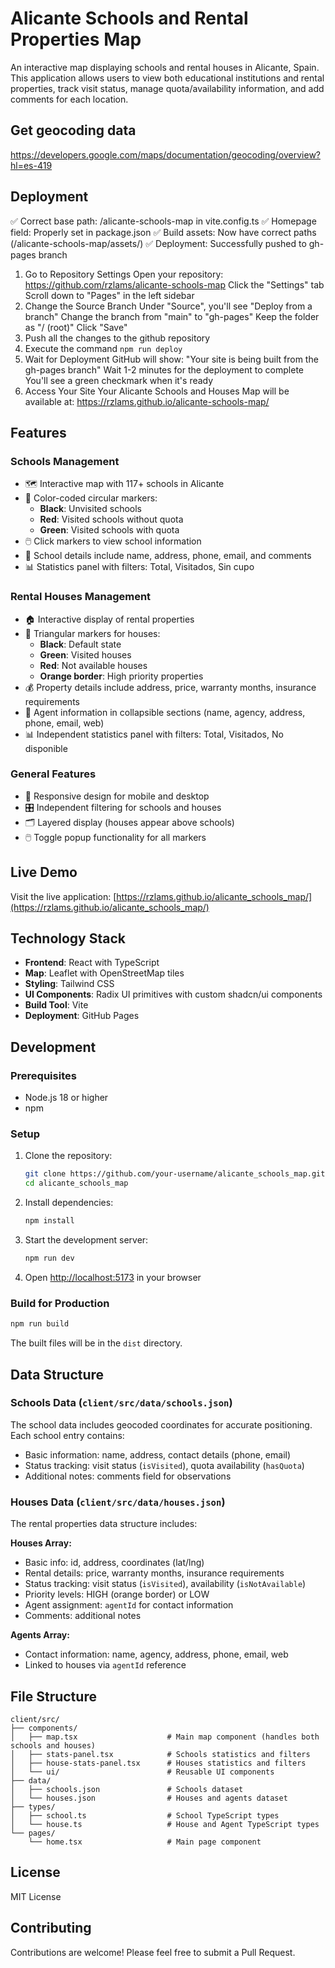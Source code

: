 # Alicante Schools and Rental Properties Map

An interactive map displaying schools and rental houses in Alicante, Spain. This application allows users to view both educational institutions and rental properties, track visit status, manage quota/availability information, and add comments for each location.

## Get geocoding data

https://developers.google.com/maps/documentation/geocoding/overview?hl=es-419

## Deployment

✅ Correct base path: /alicante-schools-map in vite.config.ts
✅ Homepage field: Properly set in package.json
✅ Build assets: Now have correct paths (/alicante-schools-map/assets/)
✅ Deployment: Successfully pushed to gh-pages branch

1. Go to Repository Settings
   Open your repository: https://github.com/rzlams/alicante-schools-map
   Click the "Settings" tab
   Scroll down to "Pages" in the left sidebar
2. Change the Source Branch
   Under "Source", you'll see "Deploy from a branch"
   Change the branch from "main" to "gh-pages"
   Keep the folder as "/ (root)"
   Click "Save"
3. Push all the changes to the github repository
4. Execute the command `npm run deploy`
5. Wait for Deployment
   GitHub will show: "Your site is being built from the gh-pages branch"
   Wait 1-2 minutes for the deployment to complete
   You'll see a green checkmark when it's ready
6. Access Your Site
   Your Alicante Schools and Houses Map will be available at:
   https://rzlams.github.io/alicante-schools-map/

## Features

### Schools Management

- 🗺️ Interactive map with 117+ schools in Alicante
- 🎯 Color-coded circular markers:
  - **Black**: Unvisited schools
  - **Red**: Visited schools without quota
  - **Green**: Visited schools with quota
- 🖱️ Click markers to view school information
- 📍 School details include name, address, phone, email, and comments
- 📊 Statistics panel with filters: Total, Visitados, Sin cupo

### Rental Houses Management

- 🏠 Interactive display of rental properties
- 🔺 Triangular markers for houses:
  - **Black**: Default state
  - **Green**: Visited houses
  - **Red**: Not available houses
  - **Orange border**: High priority properties
- 💰 Property details include address, price, warranty months, insurance requirements
- 👥 Agent information in collapsible sections (name, agency, address, phone, email, web)
- 📊 Independent statistics panel with filters: Total, Visitados, No disponible

### General Features

- 📱 Responsive design for mobile and desktop
- 🎛️ Independent filtering for schools and houses
- 🗂️ Layered display (houses appear above schools)
- 🖱️ Toggle popup functionality for all markers

## Live Demo

Visit the live application: [https://rzlams.github.io/alicante_schools_map/](https://rzlams.github.io/alicante_schools_map/)

## Technology Stack

- **Frontend**: React with TypeScript
- **Map**: Leaflet with OpenStreetMap tiles
- **Styling**: Tailwind CSS
- **UI Components**: Radix UI primitives with custom shadcn/ui components
- **Build Tool**: Vite
- **Deployment**: GitHub Pages

## Development

### Prerequisites

- Node.js 18 or higher
- npm

### Setup

1. Clone the repository:

   ```bash
   git clone https://github.com/your-username/alicante_schools_map.git
   cd alicante_schools_map
   ```

2. Install dependencies:

   ```bash
   npm install
   ```

3. Start the development server:

   ```bash
   npm run dev
   ```

4. Open [http://localhost:5173](http://localhost:5173) in your browser

### Build for Production

```bash
npm run build
```

The built files will be in the `dist` directory.

## Data Structure

### Schools Data (`client/src/data/schools.json`)

The school data includes geocoded coordinates for accurate positioning. Each school entry contains:

- Basic information: name, address, contact details (phone, email)
- Status tracking: visit status (`isVisited`), quota availability (`hasQuota`)
- Additional notes: comments field for observations

### Houses Data (`client/src/data/houses.json`)

The rental properties data structure includes:

**Houses Array:**

- Basic info: id, address, coordinates (lat/lng)
- Rental details: price, warranty months, insurance requirements
- Status tracking: visit status (`isVisited`), availability (`isNotAvailable`)
- Priority levels: HIGH (orange border) or LOW
- Agent assignment: `agentId` for contact information
- Comments: additional notes

**Agents Array:**

- Contact information: name, agency, address, phone, email, web
- Linked to houses via `agentId` reference

## File Structure

```
client/src/
├── components/
│   ├── map.tsx                    # Main map component (handles both schools and houses)
│   ├── stats-panel.tsx            # Schools statistics and filters
│   ├── house-stats-panel.tsx      # Houses statistics and filters
│   └── ui/                        # Reusable UI components
├── data/
│   ├── schools.json               # Schools dataset
│   └── houses.json                # Houses and agents dataset
├── types/
│   ├── school.ts                  # School TypeScript types
│   └── house.ts                   # House and Agent TypeScript types
└── pages/
    └── home.tsx                   # Main page component
```

## License

MIT License

## Contributing

Contributions are welcome! Please feel free to submit a Pull Request.
